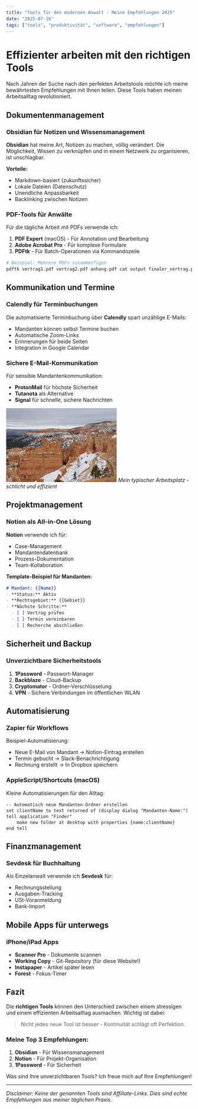 ```yaml
---
title: "Tools für den modernen Anwalt - Meine Empfehlungen 2025"
date: "2025-07-16"
tags: ["tools", "produktivität", "software", "empfehlungen"]
---
```


# Effizienter arbeiten mit den richtigen Tools

Nach Jahren der Suche nach den perfekten Arbeitstools möchte ich meine bewährtesten Empfehlungen mit Ihnen teilen. Diese Tools haben meinen Arbeitsalltag revolutioniert.

## Dokumentenmanagement

### Obsidian für Notizen und Wissensmanagement

**Obsidian** hat meine Art, Notizen zu machen, völlig verändert. Die Möglichkeit, Wissen zu verknüpfen und in einem Netzwerk zu organisieren, ist unschlagbar.

**Vorteile:**
- Markdown-basiert (zukunftssicher)
- Lokale Dateien (Datenschutz)
- Unendliche Anpassbarkeit
- Backlinking zwischen Notizen

### PDF-Tools für Anwälte

Für die tägliche Arbeit mit PDFs verwende ich:

1. **PDF Expert** (macOS) - Für Annotation und Bearbeitung
2. **Adobe Acrobat Pro** - Für komplexe Formulare
3. **PDFtk** - Für Batch-Operationen via Kommandozeile

```bash
# Beispiel: Mehrere PDFs zusammenfügen
pdftk vertrag1.pdf vertrag2.pdf anhang.pdf cat output finaler_vertrag.pdf
```

## Kommunikation und Termine

### Calendly für Terminbuchungen

Die automatisierte Terminbuchung über **Calendly** spart unzählige E-Mails:

- Mandanten können selbst Termine buchen
- Automatische Zoom-Links
- Erinnerungen für beide Seiten
- Integration in Google Calendar

### Sichere E-Mail-Kommunikation

Für sensible Mandantenkommunikation:
- **ProtonMail** für höchste Sicherheit
- **Tutanota** als Alternative
- **Signal** für schnelle, sichere Nachrichten

![Tools Setup](bryce-canyon.jpg)
*Mein typischer Arbeitsplatz - schlicht und effizient*

## Projektmanagement

### Notion als All-in-One Lösung

**Notion** verwende ich für:
- Case-Management
- Mandantendatenbank
- Prozess-Dokumentation
- Team-Kollaboration

**Template-Beispiel für Mandanten:**

```markdown
# Mandant: {{Name}}
- **Status:** Aktiv
- **Rechtsgebiet:** {{Gebiet}}
- **Nächste Schritte:** 
  - [ ] Vertrag prüfen
  - [ ] Termin vereinbaren
  - [ ] Recherche abschließen
```

## Sicherheit und Backup

### Unverzichtbare Sicherheitstools

1. **1Password** - Passwort-Manager
2. **Backblaze** - Cloud-Backup
3. **Cryptomator** - Ordner-Verschlüsselung
4. **VPN** - Sichere Verbindungen im öffentlichen WLAN

## Automatisierung

### Zapier für Workflows

Beispiel-Automatisierung:
- Neue E-Mail von Mandant → Notion-Eintrag erstellen
- Termin gebucht → Slack-Benachrichtigung
- Rechnung erstellt → In Dropbox speichern

### AppleScript/Shortcuts (macOS)

Kleine Automatisierungen für den Alltag:

```applescript
-- Automatisch neue Mandanten-Ordner erstellen
set clientName to text returned of (display dialog "Mandanten-Name:")
tell application "Finder"
    make new folder at desktop with properties {name:clientName}
end tell
```

## Finanzmanagement

### Sevdesk für Buchhaltung

Als Einzelanwalt verwende ich **Sevdesk** für:
- Rechnungsstellung
- Ausgaben-Tracking  
- USt-Voranmeldung
- Bank-Import

## Mobile Apps für unterwegs

### iPhone/iPad Apps

- **Scanner Pro** - Dokumente scannen
- **Working Copy** - Git-Repository (für diese Website!)
- **Instapaper** - Artikel später lesen
- **Forest** - Fokus-Timer

## Fazit

Die **richtigen Tools** können den Unterschied zwischen einem stressigen und einem effizienten Arbeitsalltag ausmachen. Wichtig ist dabei:

> Nicht jedes neue Tool ist besser - Kontinuität schlägt oft Perfektion.

### Meine Top 3 Empfehlungen:

1. **Obsidian** - Für Wissensmanagement
2. **Notion** - Für Projekt-Organisation  
3. **1Password** - Für Sicherheit

Was sind Ihre unverzichtbaren Tools? Ich freue mich auf Ihre Empfehlungen!

---

*Disclaimer: Keine der genannten Tools sind Affiliate-Links. Dies sind echte Empfehlungen aus meiner täglichen Praxis.*